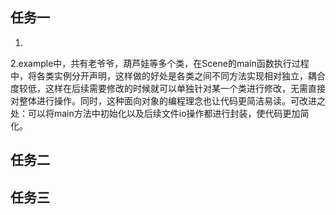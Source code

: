 ## 任务一

1.

2.example中，共有老爷爷，葫芦娃等多个类，在Scene的main函数执行过程中，将各类实例分开声明，这样做的好处是各类之间不同方法实现相对独立，耦合度较低，这样在后续需要修改的时候就可以单独针对某一个类进行修改，无需直接对整体进行操作。同时，这种面向对象的编程理念也让代码更简洁易读。可改进之处：可以将main方法中初始化以及后续文件io操作都进行封装，使代码更加简化。

## 任务二

## 任务三

